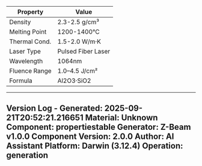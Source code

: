 | Property | Value |
|----------|-------|
| Density | 2.3-2.5 g/cm³ |
| Melting Point | 1200-1400°C |
| Thermal Cond. | 1.5-2.0 W/m·K |
| Laser Type | Pulsed Fiber Laser |
| Wavelength | 1064nm |
| Fluence Range | 1.0–4.5 J/cm² |
| Formula | Al2O3·SiO2 |


---
Version Log - Generated: 2025-09-21T20:52:21.216651
Material: Unknown
Component: propertiestable
Generator: Z-Beam v1.0.0
Component Version: 2.0.0
Author: AI Assistant
Platform: Darwin (3.12.4)
Operation: generation
---